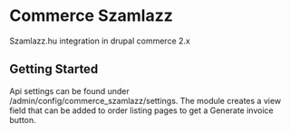 # Commerce Szamlazz

Szamlazz.hu integration in drupal commerce 2.x

## Getting Started

Api settings can be found under /admin/config/commerce_szamlazz/settings.
The module creates a view field that can be added to order listing pages to get a Generate invoice button.